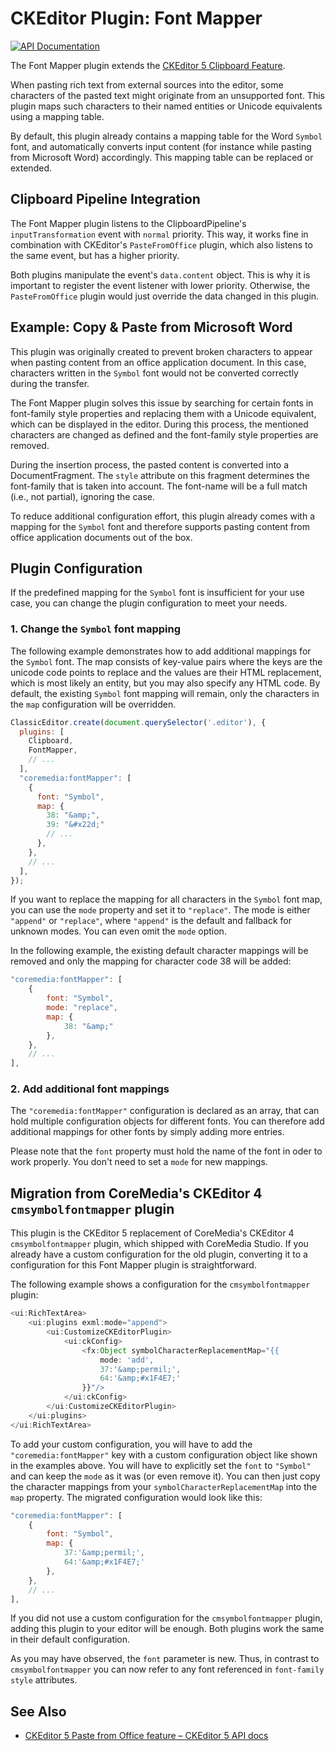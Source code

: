 # CKEditor Plugin: Font Mapper

[![API Documentation][badge:docs:api]][api:ckeditor-plugins]

The Font Mapper plugin extends the
[CKEditor 5 Clipboard Feature][cke5:docs:clipboard:feature].

When pasting rich text from external sources into the editor, some characters
of the pasted text might originate from an unsupported font. This plugin maps
such characters to their named entities or Unicode equivalents using a
mapping table.

By default, this plugin already contains a mapping table for the Word 
`Symbol` font, and automatically converts input content (for instance while
pasting from Microsoft Word) accordingly. This mapping table can be replaced
or extended.

## Clipboard Pipeline Integration

The Font Mapper plugin listens to the ClipboardPipeline's
`inputTransformation` event with `normal` priority. This way, it works fine
in combination with CKEditor's `PasteFromOffice` plugin, which also listens
to the same event, but has a higher priority.

Both plugins manipulate the event's `data.content` object. This is why it
is important to register the event listener with lower priority. Otherwise,
the `PasteFromOffice` plugin would just override the data changed in this
plugin.

## Example: Copy & Paste from Microsoft Word

This plugin was originally created to prevent broken characters to appear
when pasting content from an office application document. In this case,
characters written in the `Symbol` font would not be converted correctly
during the transfer.

The Font Mapper plugin solves this issue by searching for certain fonts in
font-family style properties and replacing them with a Unicode equivalent,
which can be displayed in the editor. During this process, the mentioned
characters are changed as defined and the font-family style properties are
removed.

During the insertion process, the pasted content is converted into a
DocumentFragment. The `style` attribute on this fragment determines the
font-family that is taken into account. The font-name will be a full match
(i.e., not partial), ignoring the case.

To reduce additional configuration effort, this plugin already comes with a
mapping for the `Symbol` font and therefore supports pasting content from
office application documents out of the box.

## Plugin Configuration

If the predefined mapping for the `Symbol` font is insufficient for your
use case, you can change the plugin configuration to meet your needs. 

### 1. Change the `Symbol` font mapping

The following example demonstrates how to add additional mappings for the
`Symbol` font. The map consists of key-value pairs where the keys are the
unicode code points to replace and the values are their HTML replacement, which
is most likely an entity, but you may also specify any HTML code.
By default, the existing `Symbol` font mapping will remain, only the
characters in the `map` configuration will be overridden.

```javascript
ClassicEditor.create(document.querySelector('.editor'), {
  plugins: [
    Clipboard,
    FontMapper,
    // ...
  ],
  "coremedia:fontMapper": [
    {
      font: "Symbol",
      map: {
        38: "&amp;",
        39: "&#x22d;"
        // ...
      },
    },
    // ...
  ],
});
```

If you want to replace the mapping for all characters in the `Symbol` font map,
you can use the `mode` property and set it to `"replace"`. The mode is either
`"append"` or `"replace"`, where `"append"` is the default and fallback for
unknown modes. You can even omit the `mode` option.

In the following example, the existing default character mappings will be
removed and only the mapping for character code 38 will be added:

```javascript
"coremedia:fontMapper": [
    {
        font: "Symbol",
        mode: "replace",
        map: {
            38: "&amp;"
        },
    },
    // ...
],
```

### 2. Add additional font mappings

The `"coremedia:fontMapper"` configuration is declared as an array, that
can hold multiple configuration objects for different fonts. You can therefore
add additional mappings for other fonts by simply adding more entries. 

Please note that the `font` property must hold the name of the font in oder
to work properly. You don't need to set a `mode` for new mappings.

## Migration from CoreMedia's CKEditor 4 `cmsymbolfontmapper` plugin

This plugin is the CKEditor 5 replacement of CoreMedia's CKEditor 4
`cmsymbolfontmapper` plugin, which shipped with CoreMedia Studio.
If you already have a custom configuration for the old plugin,
converting it to a configuration for this Font Mapper plugin
is straightforward.

The following example shows a configuration for the `cmsymbolfontmapper` plugin:

```javascript
<ui:RichTextArea>
    <ui:plugins exml:mode="append">
        <ui:CustomizeCKEditorPlugin>
            <ui:ckConfig>
                <fx:Object symbolCharacterReplacementMap="{{
                    mode: 'add',
                    37:'&amp;permil;',
                    64:'&amp;#x1F4E7;'
                }}"/>
            </ui:ckConfig>
        </ui:CustomizeCKEditorPlugin>
    </ui:plugins>
</ui:RichTextArea>
```

To add your custom configuration, you will have to add
the `"coremedia:fontMapper"` key with a custom configuration object like shown
in the examples above. You will have to explicitly set the `font` to `"Symbol"`
and can keep the `mode` as it was (or even remove it). You can then just copy
the character mappings from your `symbolCharacterReplacementMap` into the `map`
property. The migrated configuration would look like this:

```javascript
"coremedia:fontMapper": [
    {
        font: "Symbol",
        map: {
            37:'&amp;permil;',
            64:'&amp;#x1F4E7;'
        },
    },
    // ...
],
```

If you did not use a custom configuration for the 
`cmsymbolfontmapper` plugin, adding this plugin to your editor
will be enough. Both plugins work the same in their default
configuration.

As you may have observed, the `font` parameter is new. Thus,
in contrast to `cmsymbolfontmapper` you can now refer to any
font referenced in `font-family` `style` attributes.

## See Also

* [CKEditor 5 Paste from Office feature – CKEditor 5 API docs](https://ckeditor.com/docs/ckeditor5/latest/api/paste-from-office.html)

[cke5:docs:clipboard:feature]: <https://ckeditor.com/docs/ckeditor5/latest/framework/guides/deep-dive/clipboard.html> "Clipboard - CKEditor 5 Documentation"
[badge:docs:api]: <https://img.shields.io/badge/docs-%F0%9F%93%83%20API-informational?style=for-the-badge>
[api:ckeditor-plugins]: <https://coremedia.github.io/ckeditor-plugins/docs/api/modules/ckeditor5_font_mapper.html> "Module ckeditor5-font-mapper"

